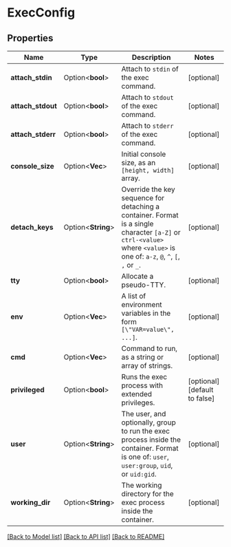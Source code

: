 # ExecConfig

## Properties

Name | Type | Description | Notes
------------ | ------------- | ------------- | -------------
**attach_stdin** | Option<**bool**> | Attach to `stdin` of the exec command. | [optional]
**attach_stdout** | Option<**bool**> | Attach to `stdout` of the exec command. | [optional]
**attach_stderr** | Option<**bool**> | Attach to `stderr` of the exec command. | [optional]
**console_size** | Option<**Vec<i32>**> | Initial console size, as an `[height, width]` array. | [optional]
**detach_keys** | Option<**String**> | Override the key sequence for detaching a container. Format is a single character `[a-Z]` or `ctrl-<value>` where `<value>` is one of: `a-z`, `@`, `^`, `[`, `,` or `_`.  | [optional]
**tty** | Option<**bool**> | Allocate a pseudo-TTY. | [optional]
**env** | Option<**Vec<String>**> | A list of environment variables in the form `[\"VAR=value\", ...]`.  | [optional]
**cmd** | Option<**Vec<String>**> | Command to run, as a string or array of strings. | [optional]
**privileged** | Option<**bool**> | Runs the exec process with extended privileges. | [optional][default to false]
**user** | Option<**String**> | The user, and optionally, group to run the exec process inside the container. Format is one of: `user`, `user:group`, `uid`, or `uid:gid`.  | [optional]
**working_dir** | Option<**String**> | The working directory for the exec process inside the container.  | [optional]

[[Back to Model list]](../README.md#documentation-for-models) [[Back to API list]](../README.md#documentation-for-api-endpoints) [[Back to README]](../README.md)


